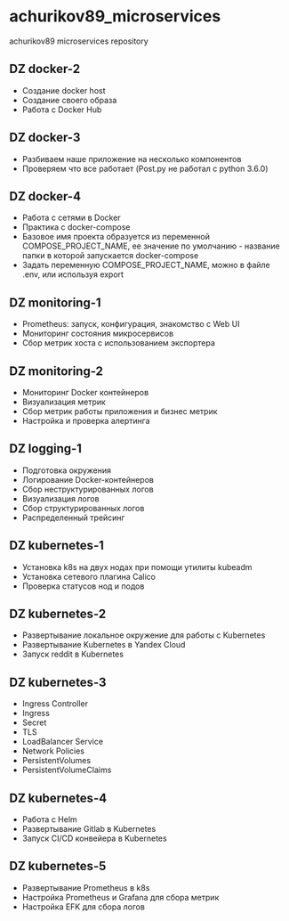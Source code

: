 # achurikov89_microservices
achurikov89 microservices repository

## DZ docker-2
- Создание docker host
- Создание своего образа
- Работа с Docker Hub

## DZ docker-3
- Разбиваем наше приложение на несколько компонентов
- Проверяем что все работает (Post.py не работал с python 3.6.0)

## DZ docker-4
- Работа с сетями в Docker
- Практика с docker-compose
- Базовое имя проекта образуется из переменной COMPOSE_PROJECT_NAME, ее значение по умолчанию - название папки в которой запускается docker-compose
- Задать переменную COMPOSE_PROJECT_NAME, можно в файле .env, или используя export

## DZ monitoring-1
- Prometheus: запуск, конфигурация, знакомство с Web UI
- Мониторинг состояния микросервисов
- Сбор метрик хоста с использованием экспортера

## DZ monitoring-2
- Мониторинг Docker контейнеров
- Визуализация метрик
- Сбор метрик работы приложения и бизнес метрик
- Настройка и проверка алертинга

## DZ logging-1
- Подготовка окружения
- Логирование Docker-контейнеров
- Сбор неструктурированных логов
- Визуализация логов
- Сбор структурированных логов
- Распределенный трейсинг

## DZ kubernetes-1
- Установка k8s на двух нодах при помощи утилиты kubeadm
- Установка сетевого плагина Calico
- Проверка статусов нод и подов

## DZ kubernetes-2
- Развертывание локальное окружение для работы с Kubernetes
- Развертывание Kubernetes в Yandex Cloud
- Запуск reddit в Kubernetes


## DZ kubernetes-3
- Ingress Controller
- Ingress
- Secret
- TLS
- LoadBalancer Service
- Network Policies
- PersistentVolumes
- PersistentVolumeClaims

## DZ kubernetes-4
- Работа с Helm
- Развертывание Gitlab в Kubernetes
- Запуск CI/CD конвейера в Kubernetes

## DZ kubernetes-5
- Развертывание Prometheus в k8s
- Настройка Prometheus и Grafana для сбора метрик
- Настройка EFK для сбора логов


